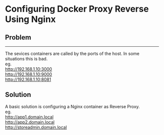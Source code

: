 # Configuring Docker Proxy Reverse Using Nginx

## Problem 
-----------
The sevices containers are called by the ports of the host. In some situations this is bad.  
eg.  
<http://192.168.1.10:3000>  
<http://192.168.1.10:9000>  
<http://192.168.1.10:8081>

## Solution 
A basic solution is configuring a Nginx container as Reverse Proxy.  
eg.  
<http://app1.domain.local>  
<http://app2.domain.local>  
<http://storeadmin.domain.local>  